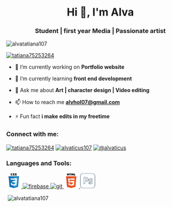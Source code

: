 <h1 align="center">Hi 👋, I'm Alva</h1>
<h3 align="center">Student | first year Media | Passionate artist</h3>

<p align="left"> <img src="https://komarev.com/ghpvc/?username=alvatatiana107&label=Profile%20views&color=0e75b6&style=flat" alt="alvatatiana107" /> </p>

<p align="left"> <a href="https://twitter.com/tatiana75253264" target="blank"><img src="https://img.shields.io/twitter/follow/tatiana75253264?logo=twitter&style=for-the-badge" alt="tatiana75253264" /></a> </p>

- 🔭 I’m currently working on **Portfolio website**

- 🌱 I’m currently learning **front end development**

- 💬 Ask me about **Art | character design | Video editing**

- 📫 How to reach me **alvhol07@gmail.com**

- ⚡ Fun fact **i make edits in my freetime**

<h3 align="left">Connect with me:</h3>
<p align="left">
<a href="https://twitter.com/tatiana75253264" target="blank"><img align="center" src="https://raw.githubusercontent.com/rahuldkjain/github-profile-readme-generator/master/src/images/icons/Social/twitter.svg" alt="tatiana75253264" height="30" width="40" /></a>
<a href="https://instagram.com/alvaticus107" target="blank"><img align="center" src="https://raw.githubusercontent.com/rahuldkjain/github-profile-readme-generator/master/src/images/icons/Social/instagram.svg" alt="alvaticus107" height="30" width="40" /></a>
<a href="https://www.youtube.com/c/@alvaticus" target="blank"><img align="center" src="https://raw.githubusercontent.com/rahuldkjain/github-profile-readme-generator/master/src/images/icons/Social/youtube.svg" alt="@alvaticus" height="30" width="40" /></a>
</p>

<h3 align="left">Languages and Tools:</h3>
<p align="left"> <a href="https://www.w3schools.com/css/" target="_blank" rel="noreferrer"> <img src="https://raw.githubusercontent.com/devicons/devicon/master/icons/css3/css3-original-wordmark.svg" alt="css3" width="40" height="40"/> </a> <a href="https://firebase.google.com/" target="_blank" rel="noreferrer"> <img src="https://www.vectorlogo.zone/logos/firebase/firebase-icon.svg" alt="firebase" width="40" height="40"/> </a> <a href="https://git-scm.com/" target="_blank" rel="noreferrer"> <img src="https://www.vectorlogo.zone/logos/git-scm/git-scm-icon.svg" alt="git" width="40" height="40"/> </a> <a href="https://www.w3.org/html/" target="_blank" rel="noreferrer"> <img src="https://raw.githubusercontent.com/devicons/devicon/master/icons/html5/html5-original-wordmark.svg" alt="html5" width="40" height="40"/> </a> <a href="https://www.photoshop.com/en" target="_blank" rel="noreferrer"> <img src="https://raw.githubusercontent.com/devicons/devicon/master/icons/photoshop/photoshop-line.svg" alt="photoshop" width="40" height="40"/> </a> </p>

<p>&nbsp;<img align="center" src="https://github-readme-stats.vercel.app/api?username=alvatatiana107&show_icons=true&locale=en" alt="alvatatiana107" /></p>

